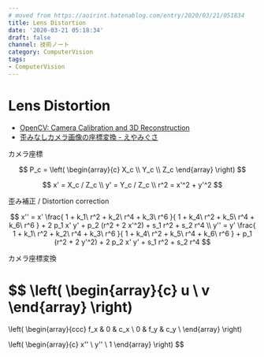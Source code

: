 ```yaml
---
# moved from https://aoirint.hatenablog.com/entry/2020/03/21/051834
title: Lens Distortion
date: '2020-03-21 05:18:34'
draft: false
channel: 技術ノート
category: ComputerVision
tags:
- ComputerVision
---
```

# Lens Distortion

- [OpenCV: Camera Calibration and 3D Reconstruction](https://docs.opencv.org/4.2.0/d9/d0c/group__calib3d.html#details)
- [歪みなしカメラ画像の座標変換 - えやみぐさ](https://blog.aoirint.com/entry/2020/computer_vision_transform_distortless_camera_image/)

カメラ座標 

$$
P_c = \left(
\begin{array}{c}
X_c \\
Y_c \\
Z_c
\end{array}
\right)
$$

$$
x' = X_c / Z_c \\
y' = Y_c / Z_c \\
r^2 = x'^2 + y'^2
$$

歪み補正 / Distortion correction

$$
x'' = x' \frac{ 1 + k_1\ r^2 + k_2\ r^4 + k_3\ r^6 }{ 1 + k_4\ r^2 + k_5\ r^4 + k_6\ r^6 } + 2 p_1 x' y' + p_2 (r^2 + 2 x'^2) + s_1 r^2 + s_2 r^4 \\
y'' = y' \frac{ 1 + k_1\ r^2 + k_2\ r^4 + k_3\ r^6 }{ 1 + k_4\ r^2 + k_5\ r^4 + k_6\ r^6 } + p_1 (r^2 + 2 y'^2) + 2 p_2 x' y' + s_1 r^2 + s_2 r^4
$$

カメラ座標変換

$$
\left(
\begin{array}{c}
u \\
v
\end{array}
\right)
=
\left(
\begin{array}{ccc}
f_x & 0 & c_x \\
0 & f_y & c_y \\
\end{array}
\right)

\left(
\begin{array}{c}
x'' \\
y'' \\
1
\end{array}
\right)
$$

